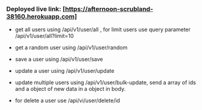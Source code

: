 ### Deployed live link: [https://afternoon-scrubland-38160.herokuapp.com]

* get all users using /api/v1/user/all , for limit users use query parameter /api/v1/user/all?limit=10

* get a random user using /api/v1/user/random

* save a user using /api/v1/user/save

* update a user using /api/v1/user/update

* update multiple users using /api/v1/user/bulk-update, send a array of ids and a object of new data in a object in body.

* for delete a user use /api/vi/user/delete/id